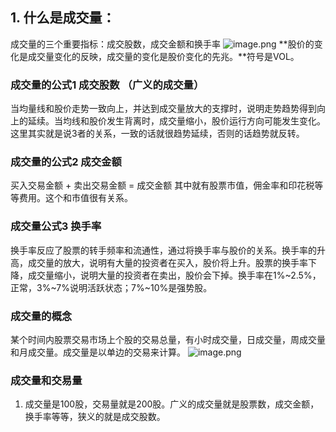  ## 1. 什么是成交量：
 成交量的三个重要指标：成交股数，成交金额和换手率
![image.png](https://upload-images.jianshu.io/upload_images/8195910-2be55918b16ec69f.png?imageMogr2/auto-orient/strip%7CimageView2/2/w/1240)
**股价的变化是成交量变化的反映，成交量的变化是股价变化的先兆。**符号是VOL。
### 成交量的公式1 成交股数 （广义的成交量）
当均量线和股价走势一致向上，并达到成交量放大的支撑时，说明走势趋势得到向上的延续。当均线和股价发生背离时，成交量缩小，股价运行方向可能发生变化。这里其实就是说3者的关系，一致的话就很趋势延续，否则的话趋势就反转。

### 成交量的公式2 成交金额
买入交易金额 + 卖出交易金额 = 成交金额  其中就有股票市值，佣金率和印花税等等费用。这个和市值很有关系。

### 成交量公式3 换手率

换手率反应了股票的转手频率和流通性，通过将换手率与股价的关系。换手率的升高，成交量的放大，说明有大量的投资者在买入，股价将上升。股票的换手率下降，成交量缩小，说明大量的投资者在卖出，股价会下掉。换手率在1%~2.5%，正常，3%~7%说明活跃状态；7%~10%是强势股。

### 成交量的概念

某个时间内股票交易市场上个股的交易总量，有小时成交量，日成交量，周成交量和月成交量。成交量是以单边的交易来计算。
![image.png](https://upload-images.jianshu.io/upload_images/8195910-2c8cb44d4a7c14b3.png?imageMogr2/auto-orient/strip%7CimageView2/2/w/1240)

### 成交量和交易量

1.  成交量是100股，交易量就是200股。广义的成交量就是股票数，成交金额，换手率等等，狭义的就是成交股数。




